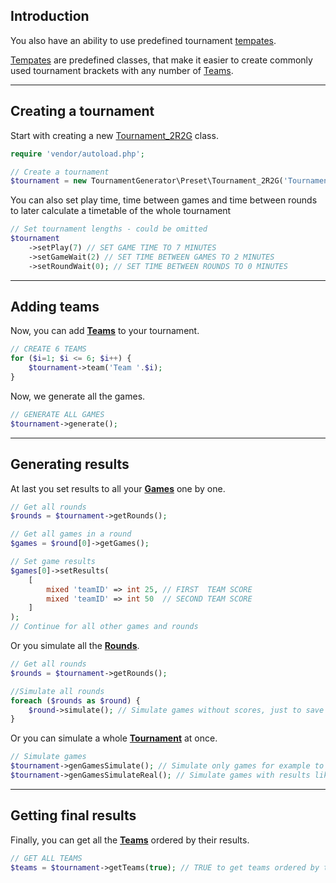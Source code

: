 
## Introduction

You also have an ability to use predefined tournament [tempates](/templates/list.md).

[Tempates](/templates/list.md) are predefined classes, that make it easier to create commonly used tournament brackets with any number of [Teams](/templates/team.md).

---

## Creating a tournament

Start with creating a new [Tournament_2R2G](/templates/2R2G.md) class.

```php
require 'vendor/autoload.php';

// Create a tournament
$tournament = new TournamentGenerator\Preset\Tournament_2R2G('Tournament name');
```

You can also set play time, time between games and time between rounds to later calculate a timetable of the whole tournament

```php
// Set tournament lengths - could be omitted
$tournament
	->setPlay(7) // SET GAME TIME TO 7 MINUTES
	->setGameWait(2) // SET TIME BETWEEN GAMES TO 2 MINUTES
	->setRoundWait(0); // SET TIME BETWEEN ROUNDS TO 0 MINUTES
```

---

## Adding teams

Now, you can add **[Teams](/classes/team.php)** to your tournament.

```php
// CREATE 6 TEAMS
for ($i=1; $i <= 6; $i++) {
	$tournament->team('Team '.$i);
}
```

Now, we generate all the games.

```php
// GENERATE ALL GAMES
$tournament->generate();
```

---

## Generating results

At last you set results to all your **[Games](/classes/game.php)** one by one.

```php
// Get all rounds
$rounds = $tournament->getRounds();

// Get all games in a round
$games = $round[0]->getGames();

// Set game results
$games[0]->setResults(
	[
		mixed 'teamID' => int 25, // FIRST  TEAM SCORE
		mixed 'teamID' => int 50  // SECOND TEAM SCORE
	]
);
// Continue for all other games and rounds
```

Or you simulate all the **[Rounds](/classes/round.php)**.

```php
// Get all rounds
$rounds = $tournament->getRounds();

//Simulate all rounds
foreach ($rounds as $round) {
	$round->simulate(); // Simulate games without scores, just to save a bracket
}
```

Or you can simulate a whole **[Tournament](/classes/tournament.php)** at once.

```php
// Simulate games
$tournament->genGamesSimulate(); // Simulate only games for example to only save bracket to DB
$tournament->genGamesSimulateReal(); // Simulate games with results like a real tournament
```

---

## Getting final results

Finally, you can get all the **[Teams](/classes/team.php)** ordered by their results.

```php
// GET ALL TEAMS
$teams = $tournament->getTeams(true); // TRUE to get teams ordered by their results
```
